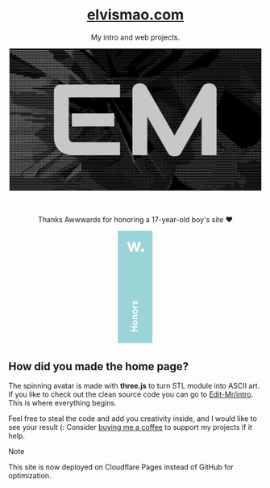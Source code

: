 <div align=center>

# [elvismao.com](https://elvismao.com)

My intro and web projects.

<img width=500 src=src/assets/img/thumbnail.webp style=margin-bottom:2rem>

Thanks Awwwards for honoring a 17-year-old boy's site ❤️

<img src=src/assets/intro/awwwards.svg width=70px>

</div>

## How did you made the home page?

The spinning avatar is made with **three.js** to turn STL module into ASCII art. If you like to check out the clean source code you can go to [Edit-Mr/intro](https://github.com/Edit-Mr/intro/tree/main). This is where everything begins.

Feel free to steal the code and add you creativity inside, and I would like to see your result (: Consider [buying me a coffee](buymeacoffee.com/elvismao) to support my projects if it help.

> [!NOTE]  
> This site is now deployed on Cloudflare Pages instead of GitHub for optimization.